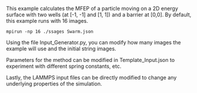 This example calculates the MFEP of a particle moving on a 2D energy surface with two wells (at [-1, -1] and [1, 1]) and a barrier at [0,0].
By default, this example runs with 16 images.  

```
mpirun -np 16 ./ssages Swarm.json
```

Using the file Input_Generator.py, you can modify how many images the example will use and the initial string images.  

Parameters for the method can be modified in Template_Input.json to experiment with different spring constants, etc.

Lastly, the LAMMPS input files can be directly modified to change any underlying properties of the simulation.
